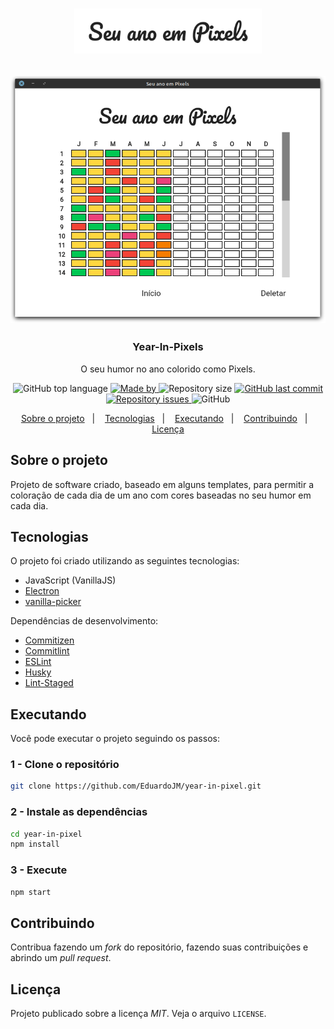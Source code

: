 <h1 align="center">
    <img src=".github/images/logo.png" width="300px" />
</h1>

<h2 align="center">
    <img src=".github/images/preview.png" width="800px" />
</h2>

<h3 align="center">
    Year-In-Pixels
</h3>

<p align="center">O seu humor no ano colorido como Pixels.</p>

<p align="center">
  <img alt="GitHub top language" src="https://img.shields.io/github/languages/top/EduardoJM/year-in-pixel">

  <a href="https://www.linkedin.com/in/edujso/">
    <img alt="Made by" src="https://img.shields.io/badge/made%20by-Eduardo%20Oliveira-gree">
  </a>
  
  <img alt="Repository size" src="https://img.shields.io/github/repo-size/EduardoJM/year-in-pixel">
  
  <a href="https://github.com/EduardoJM/year-in-pixel/commits/master">
    <img alt="GitHub last commit" src="https://img.shields.io/github/last-commit/EduardoJM/year-in-pixel">
  </a>
  
  <a href="https://github.com/EduardoJM/year-in-pixel/issues">
    <img alt="Repository issues" src="https://img.shields.io/github/issues/EduardoJM/year-in-pixel">
  </a>
  
  <img alt="GitHub" src="https://img.shields.io/github/license/EduardoJM/year-in-pixel">
</p>

<p align="center">
  <a href="#sobre-o-projeto">Sobre o projeto</a>&nbsp;&nbsp;&nbsp;|&nbsp;&nbsp;&nbsp;
  <a href="#tecnologias">Tecnologias</a>&nbsp;&nbsp;&nbsp;|&nbsp;&nbsp;&nbsp;
  <a href="#executando">Executando</a>&nbsp;&nbsp;&nbsp;|&nbsp;&nbsp;&nbsp;
  <a href="#contribuindo">Contribuindo</a>&nbsp;&nbsp;&nbsp;|&nbsp;&nbsp;&nbsp;
  <a href="#licença">Licença</a>
</p>

## Sobre o projeto

Projeto de software criado, baseado em alguns templates, para permitir a coloração de cada dia de um ano com cores baseadas no seu humor em cada dia.

## Tecnologias

O projeto foi criado utilizando as seguintes tecnologias:

- JavaScript (VanillaJS)
- [Electron](https://www.electronjs.org/)
- [vanilla-picker](https://vanilla-picker.js.org/)

Dependências de desenvolvimento:

- [Commitizen](https://github.com/commitizen/cz-cli)
- [Commitlint](https://github.com/conventional-changelog/commitlint)
- [ESLint](https://eslint.org/)
- [Husky](https://github.com/typicode/husky)
- [Lint-Staged](https://github.com/okonet/lint-staged)

## Executando

Você pode executar o projeto seguindo os passos:

### 1 - Clone o repositório

```bash
git clone https://github.com/EduardoJM/year-in-pixel.git
```

### 2 - Instale as dependências

```bash
cd year-in-pixel
npm install
```

### 3 - Execute

```bash
npm start
```

## Contribuindo

Contribua fazendo um *fork* do repositório, fazendo suas contribuições e abrindo um *pull request*.

## Licença

Projeto publicado sobre a licença *MIT*. Veja o arquivo `LICENSE`.
